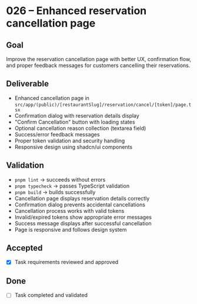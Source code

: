 # 026 – Enhanced reservation cancellation page

## Goal

Improve the reservation cancellation page with better UX, confirmation flow, and proper feedback messages for customers cancelling their reservations.

## Deliverable

- Enhanced cancellation page in `src/app/(public)/[restaurantSlug]/reservation/cancel/[token]/page.tsx`
- Confirmation dialog with reservation details display
- "Confirm Cancellation" button with loading states
- Optional cancellation reason collection (textarea field)
- Success/error feedback messages
- Proper token validation and security handling
- Responsive design using shadcn/ui components

## Validation

- `pnpm lint` → succeeds without errors
- `pnpm typecheck` → passes TypeScript validation
- `pnpm build` → builds successfully
- Cancellation page displays reservation details correctly
- Confirmation dialog prevents accidental cancellations
- Cancellation process works with valid tokens
- Invalid/expired tokens show appropriate error messages
- Success message displays after successful cancellation
- Page is responsive and follows design system

## Accepted

- [x] Task requirements reviewed and approved

## Done

- [ ] Task completed and validated
